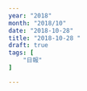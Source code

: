 ```yaml
---
year: "2018"
month: "2018/10"
date: "2018-10-28"
title: "2018-10-28 "
draft: true
tags: [
    "日報"
]

---
```


